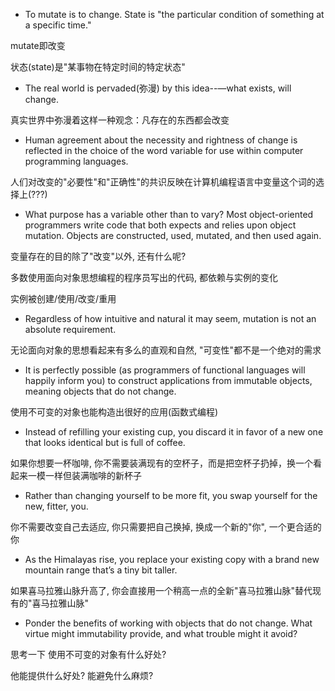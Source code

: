 + To mutate is to change. State is "the particular condition of something at a specific time."

mutate即改变

状态(state)是"某事物在特定时间的特定状态"

+ The real world is pervaded(弥漫) by this idea--—what exists, will change.

真实世界中弥漫着这样一种观念：凡存在的东西都会改变

+ Human agreement about the necessity and rightness of change is reflected in the choice of the word variable for use within computer programming languages.

人们对改变的"必要性"和"正确性"的共识反映在计算机编程语言中变量这个词的选择上(???)

+ What purpose has a variable other than to vary? Most object-oriented programmers write code that both expects and relies upon object mutation. Objects are constructed, used, mutated, and then used again.

变量存在的目的除了"改变"以外, 还有什么呢?

多数使用面向对象思想编程的程序员写出的代码, 都依赖与实例的变化

实例被创建/使用/改变/重用

+ Regardless of how intuitive and natural it may seem, mutation is not an absolute requirement.

无论面向对象的思想看起来有多么的直观和自然, "可变性"都不是一个绝对的需求

+ It is perfectly possible (as programmers of functional languages will happily inform you) to construct applications from immutable objects, meaning objects that do not change.

使用不可变的对象也能构造出很好的应用(函数式编程)

+ Instead of refilling your existing cup, you discard it in favor of a new one that looks identical but is full of coffee.

如果你想要一杯咖啡, 你不需要装满现有的空杯子，而是把空杯子扔掉，换一个看起来一模一样但装满咖啡的新杯子

+ Rather than changing yourself to be more fit, you swap yourself for the new, fitter, you.

你不需要改变自己去适应, 你只需要把自己换掉, 换成一个新的"你", 一个更合适的你

+ As the Himalayas rise, you replace your existing copy with a brand new mountain range that’s a tiny bit taller.

如果喜马拉雅山脉升高了, 你会直接用一个稍高一点的全新"喜马拉雅山脉"替代现有的"喜马拉雅山脉"

+ Ponder the benefits of working with objects that do not change. What virtue might immutability provide, and what trouble might it avoid?

思考一下 使用不可变的对象有什么好处?

他能提供什么好处? 能避免什么麻烦?

